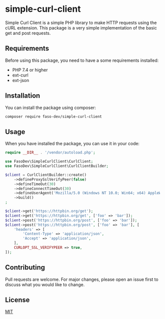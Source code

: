 # simple-curl-client

Simple Curl Client is a simple PHP library to make HTTP requests using the cURL extension.
This package is a very simple implementation of the basic get and post requests.

## Requirements

Before using this package, you need to have a some requirements installed:

- PHP 7.4 or higher
- ext-curl
- ext-json

## Installation

You can install the package using composer:

```bash
composer require faso-dev/simple-curl-client
```

## Usage

When you have installed the package, you can use it in your code:

```php
require __DIR__ . '/vendor/autoload.php';

use FasoDev\SimpleCurlClient\CurlClient;
use FasoDev\SimpleCurlClient\CurlClientBuilder;

$client = CurlClientBuilder::create()
	->defineProxySslVerifyPeer(false)
	->defineTimeOut(30)
	->defineConnectTimeOut(30)
	->defineUserAgent('Mozilla/5.0 (Windows NT 10.0; Win64; x64) AppleWebKit/537.36 (KHTML, like Gecko) Chrome/87.0.4280.88 Safari/537.36')
	->build()
;

$client->get('https://httpbin.org/get');
$client->get('https://httpbin.org/get', ['foo' => 'bar']);
$client->post('https://httpbin.org/post', ['foo' => 'bar']);
$client->post('https://httpbin.org/post', ['foo' => 'bar'], [
    'headers' => [
        'Content-Type' => 'application/json',
        'Accept' => 'application/json',
    ],
    CURLOPT_SSL_VERIFYPEER => true,
]);
```

## Contributing

Pull requests are welcome. For major changes, please open an issue first to discuss what you would like to change.

## License

[MIT](https://choosealicense.com/licenses/mit/)
